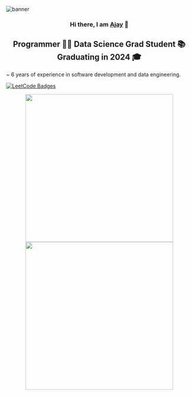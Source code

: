 <p align=”center”>

<img src="https://user-images.githubusercontent.com/24907339/220115219-10984759-cee9-427c-b700-9fd9cb91662c.png" alt="banner">

</p>

<h3 align="center">
  Hi there, I am <a href="https://ajaykarthick.com/" target="_blank" rel="noreferrer">Ajay</a> 👋 
</h3>
 
<h2 align="center">
  Programmer 👨‍💻 Data Science Grad Student 📚 Graduating in 2024 🎓
</h2>

~ 6 years of experience in software development and data engineering. 

<a href="https://leetcode.com/iajaykarthick/" target="_blank"><img src="https://img.shields.io/badge/-LeetCode-FFA116?style=for-the-badge&logo=LeetCode&logoColor=black" alt="LeetCode Badges"/></a>

<p align = "center">
  <img src = "https://github-readme-stats.vercel.app/api?username=iajaykarthick&show_icons=true&theme=bear" width = 400>
  <img src = "https://github-readme-streak-stats.herokuapp.com?user=iajaykarthick&theme=dark&hide_border=true" width = 400>
 </p>
